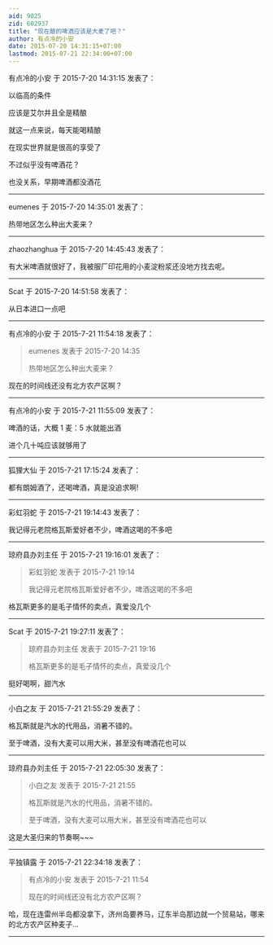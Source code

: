 ```yaml
---
aid: 9025
zid: 602937
title: "现在酿的啤酒应该是大麦了吧？"
author: 有点冷的小安
date: 2015-07-20 14:31:15+07:00
lastmod: 2015-07-21 22:34:00+07:00
---
```


有点冷的小安 于 2015-7-20 14:31:15 发表了：

以临高的条件

应该是艾尔并且全是精酿

就这一点来说，每天能喝精酿

在现实世界就是很高的享受了

不过似乎没有啤酒花？

也没关系，早期啤酒都没酒花

---

eumenes 于 2015-7-20 14:35:01 发表了：

热带地区怎么种出大麦来？

---

zhaozhanghua 于 2015-7-20 14:45:43 发表了：

有大米啤酒就很好了，我被服厂印花用的小麦淀粉浆还没地方找去呢。

---

Scat 于 2015-7-20 14:51:58 发表了：

从日本进口一点吧

---

有点冷的小安 于 2015-7-21 11:54:18 发表了：

> eumenes 发表于 2015-7-20 14:35
>
> 热带地区怎么种出大麦来？

现在的时间线还没有北方农产区啊？

---

有点冷的小安 于 2015-7-21 11:55:09 发表了：

啤酒的话，大概 1 麦：5 水就能出酒

进个几十吨应该就够用了

---

狐狸大仙 于 2015-7-21 17:15:24 发表了：

都有朗姆酒了，还喝啤酒，真是没追求啊!

---

彩虹羽蛇 于 2015-7-21 19:14:43 发表了：

我记得元老院格瓦斯爱好者不少，啤酒这喝的不多吧

---

琼府县办刘主任 于 2015-7-21 19:16:01 发表了：

> 彩虹羽蛇 发表于 2015-7-21 19:14
>
> 我记得元老院格瓦斯爱好者不少，啤酒这喝的不多吧

格瓦斯更多的是毛子情怀的卖点，真爱没几个

---

Scat 于 2015-7-21 19:27:11 发表了：

> 琼府县办刘主任 发表于 2015-7-21 19:16
>
> 格瓦斯更多的是毛子情怀的卖点，真爱没几个

挺好喝啊，甜汽水

---

小白之友 于 2015-7-21 21:55:29 发表了：

格瓦斯就是汽水的代用品，消暑不错的。

至于啤酒，没有大麦可以用大米，甚至没有啤酒花也可以

---

琼府县办刘主任 于 2015-7-21 22:05:30 发表了：

> 小白之友 发表于 2015-7-21 21:55
>
> 格瓦斯就是汽水的代用品，消暑不错的。
>
> 至于啤酒，没有大麦可以用大米，甚至没有啤酒花也可以

这是大圣归来的节奏啊~~~

---

平独镇露 于 2015-7-21 22:34:18 发表了：

> 有点冷的小安 发表于 2015-7-21 11:54
>
> 现在的时间线还没有北方农产区啊？

哈，现在连雷州半岛都没拿下，济州岛要养马，辽东半岛那边就一个贸易站，哪来的北方农产区种麦子...

---
